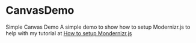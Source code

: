# CanvasDemo
Simple Canvas Demo
A simple demo to show how to setup Modernizr.js to help with my tutorial at
[How to setup Mondernizr.js](https://www.youtube.com/watch?v=wnMiH-_B6wg)
